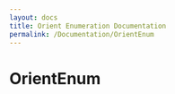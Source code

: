 ```yaml
---
layout: docs
title: Orient Enumeration Documentation
permalink: /Documentation/OrientEnum
---
```


# OrientEnum
